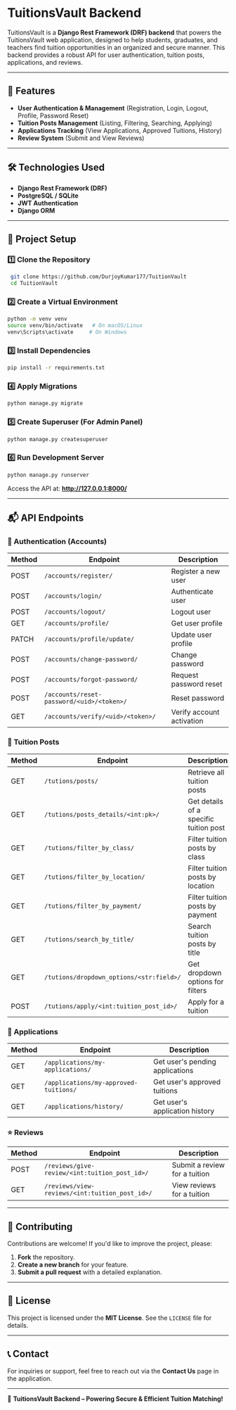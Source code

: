 # TuitionsVault Backend

TuitionsVault is a **Django Rest Framework (DRF) backend** that powers the TuitionsVault web application, designed to help students, graduates, and teachers find tuition opportunities in an organized and secure manner. This backend provides a robust API for user authentication, tuition posts, applications, and reviews.

---

## 🚀 Features
- **User Authentication & Management** (Registration, Login, Logout, Profile, Password Reset)
- **Tuition Posts Management** (Listing, Filtering, Searching, Applying)
- **Applications Tracking** (View Applications, Approved Tuitions, History)
- **Review System** (Submit and View Reviews)

---

## 🛠️ Technologies Used
- **Django Rest Framework (DRF)**
- **PostgreSQL / SQLite**
- **JWT Authentication**
- **Django ORM**

---

## 📂 Project Setup

### 1️⃣ Clone the Repository
```bash
 git clone https://github.com/DurjoyKumar177/TuitionVault
 cd TuitionVault
```

### 2️⃣ Create a Virtual Environment
```bash
python -m venv venv
source venv/bin/activate   # On macOS/Linux
venv\Scripts\activate     # On Windows
```

### 3️⃣ Install Dependencies
```bash
pip install -r requirements.txt
```

### 4️⃣ Apply Migrations
```bash
python manage.py migrate
```

### 5️⃣ Create Superuser (For Admin Panel)
```bash
python manage.py createsuperuser
```

### 6️⃣ Run Development Server
```bash
python manage.py runserver
```
Access the API at: **http://127.0.0.1:8000/**

---

## 📬 API Endpoints

### 🔐 Authentication (Accounts)
| Method | Endpoint | Description |
|--------|----------|-------------|
| POST   | `/accounts/register/` | Register a new user |
| POST   | `/accounts/login/` | Authenticate user |
| POST   | `/accounts/logout/` | Logout user |
| GET    | `/accounts/profile/` | Get user profile |
| PATCH  | `/accounts/profile/update/` | Update user profile |
| POST   | `/accounts/change-password/` | Change password |
| POST   | `/accounts/forgot-password/` | Request password reset |
| POST   | `/accounts/reset-password/<uid>/<token>/` | Reset password |
| GET    | `/accounts/verify/<uid>/<token>/` | Verify account activation |

### 📌 Tuition Posts
| Method | Endpoint | Description |
|--------|----------|-------------|
| GET    | `/tutions/posts/` | Retrieve all tuition posts |
| GET    | `/tutions/posts_details/<int:pk>/` | Get details of a specific tuition post |
| GET    | `/tutions/filter_by_class/` | Filter tuition posts by class |
| GET    | `/tutions/filter_by_location/` | Filter tuition posts by location |
| GET    | `/tutions/filter_by_payment/` | Filter tuition posts by payment |
| GET    | `/tutions/search_by_title/` | Search tuition posts by title |
| GET    | `/tutions/dropdown_options/<str:field>/` | Get dropdown options for filters |
| POST   | `/tutions/apply/<int:tuition_post_id>/` | Apply for a tuition |

### 📩 Applications
| Method | Endpoint | Description |
|--------|----------|-------------|
| GET    | `/applications/my-applications/` | Get user's pending applications |
| GET    | `/applications/my-approved-tuitions/` | Get user's approved tuitions |
| GET    | `/applications/history/` | Get user's application history |

### ⭐ Reviews
| Method | Endpoint | Description |
|--------|----------|-------------|
| POST   | `/reviews/give-review/<int:tuition_post_id>/` | Submit a review for a tuition |
| GET    | `/reviews/view-reviews/<int:tuition_post_id>/` | View reviews for a tuition |

---

## 🎯 Contributing
Contributions are welcome! If you'd like to improve the project, please:
1. **Fork** the repository.
2. **Create a new branch** for your feature.
3. **Submit a pull request** with a detailed explanation.

---

## 📜 License
This project is licensed under the **MIT License**. See the `LICENSE` file for details.

---

## 📞 Contact
For inquiries or support, feel free to reach out via the **Contact Us** page in the application.

---

🚀 **TuitionsVault Backend – Powering Secure & Efficient Tuition Matching!**

